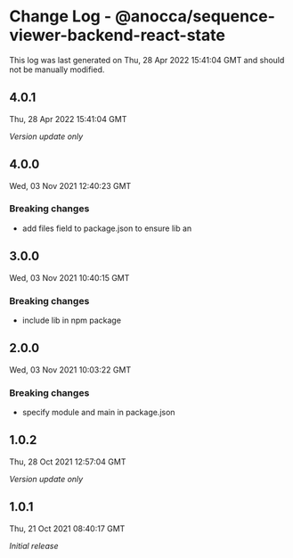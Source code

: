 # Change Log - @anocca/sequence-viewer-backend-react-state

This log was last generated on Thu, 28 Apr 2022 15:41:04 GMT and should not be manually modified.

## 4.0.1
Thu, 28 Apr 2022 15:41:04 GMT

_Version update only_

## 4.0.0
Wed, 03 Nov 2021 12:40:23 GMT

### Breaking changes

- add files field to package.json to ensure lib an

## 3.0.0
Wed, 03 Nov 2021 10:40:15 GMT

### Breaking changes

- include lib in npm package

## 2.0.0
Wed, 03 Nov 2021 10:03:22 GMT

### Breaking changes

- specify module and main in package.json

## 1.0.2
Thu, 28 Oct 2021 12:57:04 GMT

_Version update only_

## 1.0.1
Thu, 21 Oct 2021 08:40:17 GMT

_Initial release_

